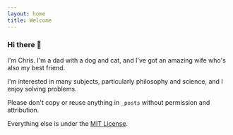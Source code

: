 ```yaml
---
layout: home
title: Welcome
---
```



### Hi there 👋

I'm Chris. I'm a dad with a dog and cat, and I've got an amazing wife who's also my best friend.

I'm interested in many subjects, particularly philosophy and science, and I enjoy solving problems.

Please don't copy or reuse anything in `_posts` without permission and attribution.

Everything else is under the [MIT License](https://opensource.org/license/mit).
